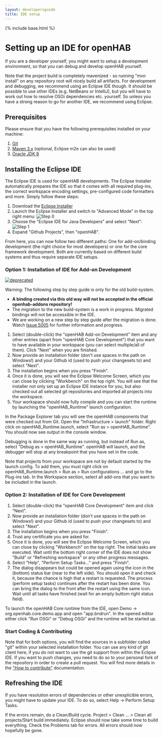 ```yaml
---
layout: developersguide
title: IDE setup
---
```


{% include base.html %}

# Setting up an IDE for openHAB

If you are a developer yourself, you might want to setup a development environment, so that you can debug and develop openHAB yourself.

Note that the project build is completely mavenized - so running "mvn install" on any repository root will nicely build all artifacts. For development and debugging, we recommend using an Eclipse IDE though. It should be possible to use other IDEs (e.g. NetBeans or IntelliJ), but you will have to work out how to resolve OSGi dependencies etc. yourself. So unless you have a strong reason to go for another IDE, we recommend using Eclipse.

## Prerequisites

Please ensure that you have the following prerequisites installed on your machine:

1. [Git](https://git-scm.com/downloads)
1. [Maven 3.x](https://maven.apache.org/download.cgi) (optional, Eclipse m2e can also be used)
1. [Oracle JDK 8](http://www.oracle.com/technetwork/java/javase/downloads/jdk8-downloads-2133151.html)

## Installing the Eclipse IDE

The Eclipse IDE is used for openHAB developments. The Eclipse Installer automatically prepares the IDE so that it comes with all required plug-ins, the correct workspace encoding settings, pre-configured code formatters and more. Simply follow these steps:

1. Download the [Eclipse Installer](https://wiki.eclipse.org/Eclipse_Installer)
2. Launch the Eclipse Installer and switch to "Advanced Mode" in the top right menu:
![Step 0](images/ide0.png)
3. Choose the "Eclipse IDE for Java Developers" and select "Next":
![Step 1](images/ide1.png)
4. Expand "Github Projects", then "openHAB".

From here, you can now follow two different paths: One for add-on/binding development (the right choice for most developers) or one for the core framework development.
Both are currently based on different build systems and thus require separate IDE setups.

### Option 1: Installation of IDE for Add-on Development

[![deprecated](https://badges.github.io/stability-badges/dist/deprecated.svg)](http://github.com/badges/stability-badges)

Warning: The following step by step guide is only for the old build-system.
* **A binding created via this old way will not be accepted in the official openhab-addons repository!**
* The migration to the new build-system is a work in progress. Migrated bindings will not be accessible in the IDE.
* We are working on a new step by step guide after the migration is done. Watch [Issue 5005](https://github.com/openhab/openhab-addons/issues/5005) for further information and progress.

1. Select (double-click) the "openHAB Add-on Development" item and any other entries (apart from "openHAB Core Development") that you want to have available in your workspace (you can select multiple/all of them). Click "Next" when you are finished.
2. Now provide an installation folder (don't use spaces in the path on Windows!) and your Github id (used to push your changesets to) and select "Next".
3. The installation begins when you press "Finish".
4. Once it is done, you will see the Eclipse Welcome Screen, which you can close by clicking "Workbench" on the top right. You will see that the installer not only set up an Eclipse IDE instance for you, but also checked out all selected git repositories and imported all projects into the workspace.
5. Your workspace should now fully compile and you can start the runtime by launching the "openHAB_Runtime" launch configuration.

In the Package Explorer tab you will see the openHAB components that were checked out from Git.
Open the "Infrastructure > launch" folder.
Right click on openHAB_Runtime.launch, select "Run as > openHAB_Runtime".
You should now see output in the console window.

Debugging is done in the same way as running, but instead of Run as, select "Debug as > openHAB_Runtime".
openHAB will launch, and the debugger will stop at any breakpoint that you have set in the code.

Note that projects from your workspace are not by default started by the launch config.
To add them, you must right click on openHAB_Runtime.launch > Run as > Run configurations ... and go to the Plug-ins tab.
In the Workspace section, select all add-ons that you want to be included in the launch.

### Option 2: Installation of IDE for Core Development

1. Select (double-click) the "openHAB Core Development" item and click "Next".
2. Now provide an installation folder (don't use spaces in the path on Windows!) and your Github id (used to push your changesets to) and select "Next".
3. The installation begins when you press "Finish".
4. Trust any certificate you are asked for.
5. Once it is done, you will see the Eclipse Welcome Screen, which you can close by clicking "Workbench" on the top right. The initial tasks are executed. Wait until the bottom right corner of the IDE does not show "Build" or "Refreshing workspace" or any other progress messages.
6. Select "Help", "Perform Setup Tasks..." and press "Finish".
7. The dialog disappears but could be opened again using the icon in the (bottom) status bar (near to the left side). You should open it and check it, because the chance is high that a restart is requested. The process (perform setup tasks) continues after the restart has been done. You can bring the dialog to the front after the restart using the same icon. Wait until all tasks have finished (wait for an empty buttom right status field).

To launch the openHAB Core runtime from the IDE, open Demo -> org.openhab.core.demo.app and open "app.bndrun".
In the opened editor either click "Run OSGi" or "Debug OSGi" and the runtime will be started up.

### Start Coding & Contributing

Note that for both options, you will find the sources in a subfolder called "git" within your selected installation folder.
You can use any kind of git client here, if you do not want to use the git support from within the Eclipse IDE.
If you want to push changes, you need to do so to your personal fork of the repository in order to create a pull request.
You will find more details in the ["How to contribute"](../contributing/contributing.html) documentation.

## Refreshing the IDE

If you have resolution errors of dependencies or other unexplicible errors, you might have to update your IDE.
To do so, select Help -> Perform Setup Tasks. 

If the errors remain, do a Clean/Build cycle. Project > Clean ... > Clean all projects/Start build immediately.
Eclipse should now take some time to build everything.
Check the Problems tab for errors.
All errors should now hopefully be gone.
